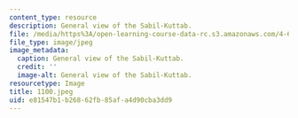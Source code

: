 ```yaml
---
content_type: resource
description: General view of the Sabil-Kuttab.
file: /media/https%3A/open-learning-course-data-rc.s3.amazonaws.com/4-615-the-architecture-of-cairo-spring-2002/e81547b1b26862fb85afa4d90cba3dd9_1100.jpeg
file_type: image/jpeg
image_metadata:
  caption: General view of the Sabil-Kuttab.
  credit: ''
  image-alt: General view of the Sabil-Kuttab.
resourcetype: Image
title: 1100.jpeg
uid: e81547b1-b268-62fb-85af-a4d90cba3dd9
---
```

